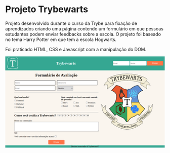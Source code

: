 # Projeto Trybewarts

Projeto desenvolvido durante o curso da Trybe para fixação de aprendizados criando uma página contendo um formulário em que pessoas estudantes podem enviar feedbacks sobre a escola. O projeto foi baseado no tema Harry Potter em que tem a escola Hogwarts.

Foi praticado HTML, CSS e Javascript com a manipulação do DOM.

<img src="Images/trybewarts.png" alt="Trybewarts"/>